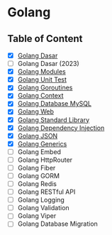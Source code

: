 # Golang

## Table of Content

- [x] [Golang Dasar](Golang%20Dasar)
- [ ] Golang Dasar (2023)
- [x] [Golang Modules](Golang%20Modules)
- [x] [Golang Unit Test](Golang%20Unit%20Test)
- [x] [Golang Goroutines](Golang%20Goroutines)
- [x] [Golang Context](Golang%20Context)
- [x] [Golang Database MySQL](Golang%20Database%20MySQL)
- [x] [Golang Web](Golang%20Web)
- [x] [Golang Standard Library](Golang%20Standard%20Library)
- [x] [Golang Dependency Injection](Golang%20Dependency%20Injection)
- [x] [Golang JSON](Golang%20JSON)
- [x] [Golang Generics](Golang%20Generics)
- [ ] Golang Embed
- [ ] Golang HttpRouter
- [ ] Golang Fiber
- [ ] Golang GORM
- [ ] Golang Redis
- [ ] Golang RESTful API
- [ ] Golang Logging
- [ ] Golang Validation
- [ ] Golang Viper
- [ ] Golang Database Migration
